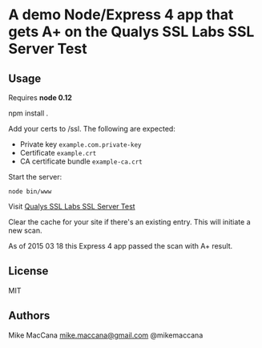 # A demo Node/Express 4 app that gets A+ on the Qualys SSL Labs SSL Server Test 

## Usage

Requires **node 0.12**

npm install .

Add your certs to /ssl. The following are expected:

 - Private key `example.com.private-key`
 - Certificate `example.crt`
 - CA certificate bundle `example-ca.crt`

Start the server: 

    node bin/www

Visit [Qualys SSL Labs SSL Server Test](https://www.ssllabs.com/ssltest)

Clear the cache for your site if there's an existing entry. This will initiate a new scan.

As of 2015 03 18 this Express 4 app passed the scan with A+ result.

## License 

MIT

## Authors 

Mike MacCana <mike.maccana@gmail.com> @mikemaccana
